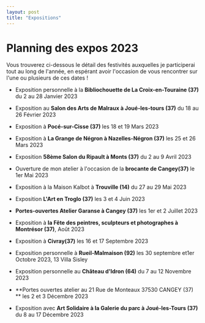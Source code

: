 ```yaml
---
layout: post
title: "Expositions"
---
```

# Planning des expos 2023

 Vous trouverez ci-dessous le détail des festivités auxquelles je participerai tout au long de l'année, en espérant avoir l'occasion de vous rencontrer sur l'une ou plusieurs de ces dates !



- Exposition personnelle à la **Bibliochouette de La Croix-en-Touraine (37)**  du 2 au 28 Janvier 2023

  

- Exposition au **Salon des Arts de Malraux à Joué-les-tours (37)** du 18 au 26 Février 2023

  

- Exposition à **Pocé-sur-Cisse (37)** les 18 et 19 Mars 2023

- Exposition à **La Grange de Négron à Nazelles-Négron (37)** les 25 et 26 Mars 2023

  

- Exposition **58ème Salon du Ripault à Monts (37)** du 2 au 9 Avril 2023

  

- Ouverture de mon atelier à l'occasion de la **brocante de Cangey(37)** le 1er Mai 2023

- Exposition à la Maison Kalbot à **Trouville (14)**  du 27 au 29 Mai 2023

  

- Exposition **L'Art en Troglo (37)** les 3 et 4 Juin 2023

  

- **Portes-ouvertes Atelier Garanse à Cangey (37)** les 1er et 2 Juillet 2023

  

- Exposition à **la Fête des peintres, sculpteurs et photographes à Montrésor (37)**, Août 2023

  

- Exposition à **Civray(37)** les 16 et 17 Septembre 2023

  

- Exposition personnelle à **Rueil-Malmaison (92)** les 30 septembre et1er Octobre 2023, 13 Villa Sisley

  

- Exposition personnelle au **Château d'Idron (64)** du 7 au 12 Novembre 2023

  

-  **Portes ouvertes atelier au 21 Rue de Monteaux 37530 CANGEY (37) **  les 2 et 3 Décembre 2023

- Exposition avec **Art Solidaire à la Galerie du parc à Joué-les-Tours (37)** du 8 au 17 Décembre 2023

  